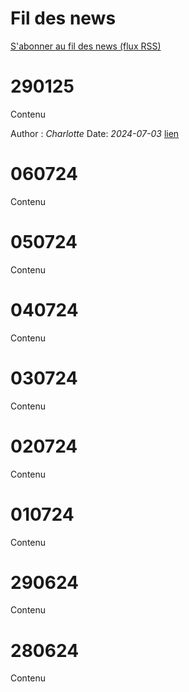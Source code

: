 <!-- Ne pas modifier, généré automatiquement -->
# Fil des news

<a href='../../latest_news.xml' download='news.xml'>S'abonner au fil des news (flux RSS)</a> 

# 290125

Contenu

Author : *Charlotte* Date: *2024-07-03* [lien](202501/290125/)

# 060724

Contenu

# 050724

Contenu

# 040724

Contenu

# 030724

Contenu

# 020724

Contenu

# 010724

Contenu

# 290624

Contenu

# 280624

Contenu

